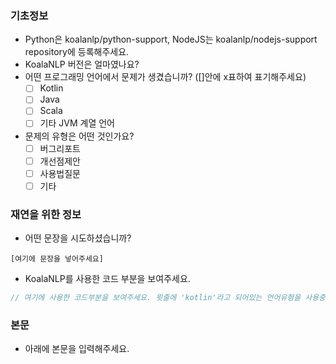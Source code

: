 ### 기초정보
- Python은 koalanlp/python-support, NodeJS는 koalanlp/nodejs-support repository에 등록해주세요.
- KoalaNLP 버전은 얼마였나요? 
- 어떤 프로그래밍 언어에서 문제가 생겼습니까? ([]안에 x표하여 표기해주세요)
  - [ ] Kotlin
  - [ ] Java
  - [ ] Scala
  - [ ] 기타 JVM 계열 언어
- 문제의 유형은 어떤 것인가요?
  - [ ] 버그리포트
  - [ ] 개선점제안
  - [ ] 사용법질문
  - [ ] 기타

### 재연을 위한 정보
- 어떤 문장을 시도하셨습니까?
```text
[여기에 문장을 넣어주세요]
```
- KoalaNLP를 사용한 코드 부분을 보여주세요.
```kotlin
// 여기에 사용한 코드부분을 보여주세요. 윗줄에 'kotlin'라고 되어있는 언어유형을 사용중인 언어로 바꾸는것을 권합니다.
```

### 본문
- 아래에 본문을 입력해주세요.

